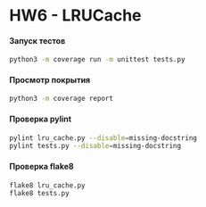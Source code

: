 # HW6 - LRUCache

#### Запуск тестов
```bash
python3 -m coverage run -m unittest tests.py
```

#### Просмотр покрытия
```bash
python3 -m coverage report
```

#### Проверка pylint
```bash
pylint lru_cache.py --disable=missing-docstring
pylint tests.py --disable=missing-docstring
```

#### Проверка flake8
```bash
flake8 lru_cache.py
flake8 tests.py
```